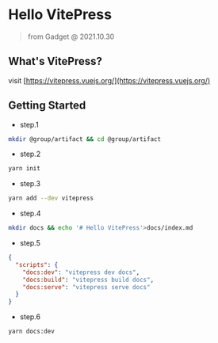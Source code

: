 # Hello VitePress 
> from Gadget @ 2021.10.30

## What's VitePress?
visit [https://vitepress.vuejs.org/](https://vitepress.vuejs.org/)

## Getting Started
* step.1
```sh
mkdir @group/artifact && cd @group/artifact
```
* step.2
```sh
yarn init
```
* step.3
```sh
yarn add --dev vitepress
```
* step.4 
```sh
mkdir docs && echo '# Hello VitePress'>docs/index.md
```
* step.5
```json
{
  "scripts": {
    "docs:dev": "vitepress dev docs",
    "docs:build": "vitepress build docs",
    "docs:serve": "vitepress serve docs"
  }
}
```
* step.6
```sh
yarn docs:dev
```